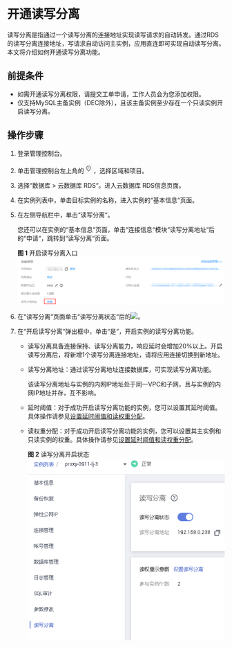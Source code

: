 # 开通读写分离<a name="rds_11_0017"></a>

读写分离是指通过一个读写分离的连接地址实现读写请求的自动转发。通过RDS的读写分离连接地址，写请求自动访问主实例，应用直连即可实现自动读写分离。本文将介绍如何开通读写分离功能。

## 前提条件<a name="zh-cn_topic_0200110321_section17134134915279"></a>

-   如需开通读写分离权限，请提交工单申请，工作人员会为您添加权限。
-   仅支持MySQL主备实例（DEC除外），且该主备实例至少存在一个只读实例开启读写分离。

## 操作步骤<a name="zh-cn_topic_0200110321_section175771041253"></a>

1.  登录管理控制台。
2.  单击管理控制台左上角的![](figures/Region灰色图标.png)，选择区域和项目。
3.  选择“数据库  \>  云数据库 RDS“。进入云数据库 RDS信息页面。
4.  在实例列表中，单击目标实例的名称，进入实例的“基本信息“页面。
5.  在左侧导航栏中，单击“读写分离“。

    您还可以在实例的“基本信息“页面，单击“连接信息“模块“读写分离地址“后的“申请“，跳转到“读写分离“页面。

    **图 1**  开启读写分离入口<a name="zh-cn_topic_0200110321_fig20566147102714"></a>  
    ![](figures/开启读写分离入口.png "开启读写分离入口")

6.  在“读写分离“页面单击“读写分离状态“后的![](figures/关闭按钮-18.png)。
7.  在“开启读写分离“弹出框中，单击“是“，开启实例的读写分离功能。
    -   读写分离具备连接保持、读写分离能力，响应延时会增加20%以上。开启读写分离后，将新增1个读写分离连接地址，请将应用连接切换到新地址。
    -   读写分离地址：通过读写分离地址连接数据库，可实现读写分离功能。

        该读写分离地址与实例的内网IP地址处于同一VPC和子网，且与实例的内网IP地址并存，互不影响。

    -   延时阈值：对于成功开启读写分离功能的实例，您可以设置其延时阈值。具体操作请参见[设置延时阈值和读权重分配](设置延时阈值和读权重分配.md)。
    -   读权重分配：对于成功开启读写分离功能的实例，您可以设置其主实例和只读实例的权重。具体操作请参见[设置延时阈值和读权重分配](设置延时阈值和读权重分配.md)。

        **图 2**  读写分离开启状态<a name="zh-cn_topic_0200110321_fig14265417152116"></a>  
        ![](figures/读写分离开启状态.png "读写分离开启状态")



